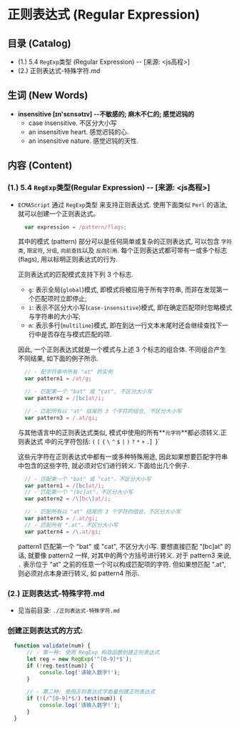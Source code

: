 # 正则表达式 (Regular Expression)

## 目录 (Catalog)
- (1.) 5.4 `RegExp`类型 (Regular Expression) -- [来源: <js高程>]
- (2.) 正则表达式-特殊字符.md


## 生词 (New Words)
- **insensitive [ɪn'sɛnsətɪv] --不敏感的; 麻木不仁的; 感觉迟钝的**
    + case insensitive. 不区分大小写
    + an insensitive heart. 感觉迟钝的心.
    + an insensitive nature. 感觉迟钝的天性.


## 内容 (Content)
### (1.) 5.4 `RegExp`类型(Regular Expression) -- [来源: <js高程>]
- `ECMAScript` 通过 `RegExp`类型 来支持正则表达式. 使用下面类似 `Perl` 的语法, 
  就可以创建一个正则表达式。
  ```js
    var expression = /pattern/flags;
  ```
  其中的模式 (pattern) 部分可以是任何简单或复杂的正则表达式, 可以包含 `字符类`,
  `限定符`, `分组`, `向前查找`以及 `反向引用`. 每个正则表达式都可带有一或多个标志
  (flags), 用以标明正则表达式的行为.
  
  正则表达式的匹配模式支持下列 3 个标志. 
    + `g`: 表示全局(`global`)模式, 即模式将被应用于所有字符串, 
      而非在发现第一个匹配项时立即停止;
    + `i`: 表示不区分大小写(`case-insensitive`)模式,
      即在确定匹配项时忽略模式与字符串的大小写;
    + `m`: 表示多行(`multiline`)模式,
      即在到达一行文本末尾时还会继续查找下一行中是否存在与模式匹配的项. 

  因此, 一个正则表达式就是一个模式与上述 3 个标志的组合体. 不同组合产生不同结果,
  如下面的例子所示. 
  ```js      
    // - 配字符串中所有 "at" 的实例
    var pattern1 = /at/g;

    // - 匹配第一个 "bat" 或 "cat", 不区分大小写
    var pattern2 = /[bc]at/i;

    // - 匹配所有以 "at" 结尾的 3 个字符的组合, 不区分大小写
    var pattern3 = /.at/gi;
  ```
  与其他语言中的正则表达式类似, 模式中使用的所有**`元字符`**都必须转义.正则表达式
  中的元字符包括: `(` `[` `{` `\` `^` `$` `|` `)` `?` `*` `+` `.`]` `}`

  这些元字符在正则表达式中都有一或多种特殊用途, 因此如果想要匹配字符串中包含的这些字符,
  就必须对它们进行转义. 下面给出几个例子.
  ```js
    // - 匹配第一个 "bat" 或 "cat"，不区分大小写
    var pattern1 = /[bc]at/i;
    // - 匹配第一个 "[bc]at"，不区分大小写
    var pattern2 = /\[bc\]at/i;

    // - 匹配所有以 "at" 结尾的 3 个字符的组合，不区分大小写
    var pattern3 = /.at/gi;
    // - 匹配所有 ".at"，不区分大小写
    var pattern4 = /\.at/gi;
  ```
  pattern1 匹配第一个 "bat" 或 "cat", 不区分大小写. 要想直接匹配 "[bc]at"
  的话, 就要像 pattern2 一样, 对其中的两个方括号进行转义. 对于 pattern3 来说,
  `.` 表示位于 "at" 之前的任意一个可以构成匹配项的字符. 但如果想匹配 ".at", 
  则必须对点本身进行转义, 如 pattern4 所示. 

### (2.) 正则表达式-特殊字符.md
- 见当前目录: `./正则表达式-特殊字符.md`


### 创建正则表达式的方式: 
  ```js
    function validate(num) {
        // - 第一种: 使用 RegExp 构造函数创建正则表达式
        let reg = new RegExp('^[0-9]*$');
        if (!reg.test(num)) {
            console.log('请输入数字!');
        }

        // - 第二种: 使用正则表达式字面量创建正则表达式 
        if (!(/^[0-9]*$/).test(num)) {
            console.log('请输入数字!');
        }
    }
  ```

